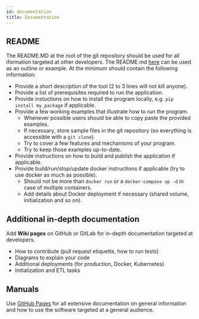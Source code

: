 ```yaml
---
id: documentation
title: Documentation
---
```


## README

The README.MD at the root of the git repository should be used for all iformation targeted at other developers. The README.md [here](https://github.com/MaastrichtU-IDS/python-template) can be used as an outline or example. At the minimum should contain the following information:

* Provide a short description of the tool (2 to 3 lines will not kill anyone).
* Provide a list of prerequisites required to run the application.
* Provide instuctions on how to install the program locally, e.g. `pip install my_package`  if applicable.
* Provide a few working examples that illustrate how to run the program.
  * Whenever possible users should be able to copy paste the provided examples.
  * If necessary, store sample files in the git repository (so everything is accessible with a `git clone`).
  * Try to cover a few features and mechanisms of your program.
  * Try to keep those examples up-to-date.
* Provide instructions on how to build and publish the application if applicable.
* Provide build/run/stop/update docker instructions if applicable (try to use docker as much as possible).
  * Should not be more than `docker run` or a `docker-compose up -d` in case of multiple containers.
  * Add details about Docker deployment if necessary (shared volume, initialization and so on).

## Additional in-depth documentation

Add **Wiki pages** on GitHub or GitLab for in-depth documentation targeted at developers.

* How to contribute (pull request etiquette, how to run tests)
* Diagrams to explain your code
* Additional deployments (for production, Docker, Kubernetes)
* Initialization and ETL tasks

## Manuals

Use [GitHub Pages](https://pages.github.com/) for all extensive documentation on general information and how to use the software targeted at a general audience. 